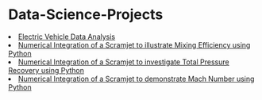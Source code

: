 # Data-Science-Projects

<li><a href="https://github.com/Mahbub1807/Personal-Project/blob/main/Electric_Vehicle_Data_Analysis.ipynb">Electric Vehicle Data Analysis</a></li>
<li><a href="https://github.com/Mahbub1807/Personal-Project/blob/main/Mixing_Efficiency_Using_Python.ipynb">Numerical Integration of a Scramjet to illustrate Mixing Efficiency using Python</a></li>
<li><a href="https://github.com/Mahbub1807/Personal-Project/blob/main/Total_Pressure_Recovery_Using_Python.ipynb">Numerical Integration of a Scramjet to investigate Total Pressure Recovery using Python</a></li>
<li><a href="https://github.com/Mahbub1807/Personal-Project/blob/main/Mach_Using_Python.ipynb">Numerical Integration of a Scramjet to demonstrate Mach Number using Python</a></li>
